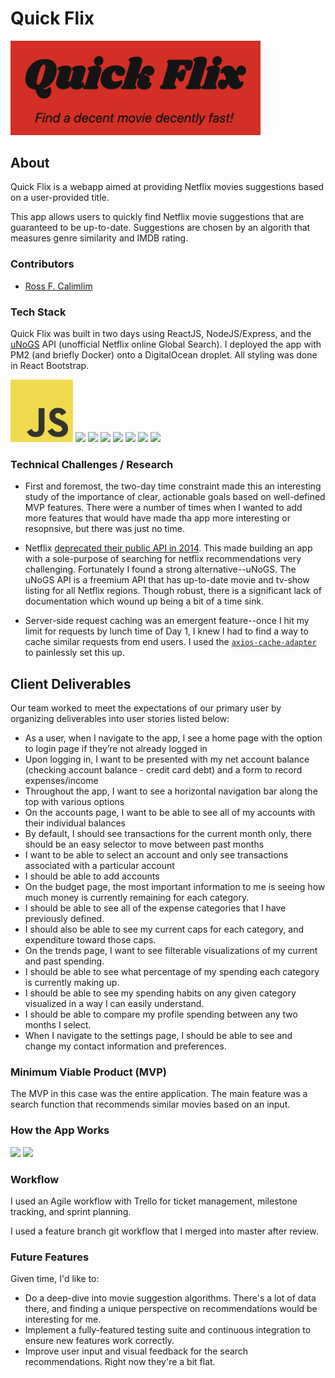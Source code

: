 # Quick Flix
<img src="./readme/quickflix-logo.png" width="400" />

## About

Quick Flix is a webapp aimed at providing Netflix movies suggestions based on a user-provided title.

This app allows users to quickly find Netflix movie suggestions that are guaranteed to be up-to-date. Suggestions are chosen by an algorith that measures genre similarity and IMDB rating.

### Contributors
- [Ross F. Calimlim](https://github.com/rcalimlim)

### Tech Stack
Quick Flix was built in two days using ReactJS, NodeJS/Express, and the [uNoGS](https://rapidapi.com/unogs/api/unogs) API (unofficial Netflix online Global Search). I deployed the app with PM2 (and briefly Docker) onto a DigitalOcean droplet. All styling was done in React Bootstrap.

<img src="https://raw.githubusercontent.com/voodootikigod/logo.js/master/js.png" width="100">
<img src="https://icons-for-free.com/iconfiles/png/512/design+development+facebook+framework+mobile+react+icon-1320165723839064798.png" width="110" />
<img src="https://crowdcast-prod.imgix.net/-KHhIzuATU2K4OVPd2sP/event-cover-5388?w=800" width="100" />
<img src="https://lh5.googleusercontent.com/rdAoVdYKOCnmtev6t7DJrEY7mG4iYsRPqeTH0Z-OrlsVmiea3q5SMtOGNSa7HzJcyxcIcelTacG5gPNgyBoIviiNcLbohQAicvpldcfM32Klb_ewouDRd67OtYhUAU1CEZB4rBqB" width="130" />
<img src="https://lh6.googleusercontent.com/tKlT8lGB2bTDqSilr_a2y8vaO-QBUdcUIYASnslf-RAKTxUEiEBq-_gTVBP0irIP1ZWNuSvp1fouOJrQBXUr0joVmBZzNyOec4jBpOyVogPZMOYhPH6YQwYOiLdZnfuaDnFel9rn" width="150" />
<img src="https://developers.redhat.com/blog/wp-content/uploads/2015/01/docker-whale-home-logo.png" width="150" />
<img src="https://raw.githubusercontent.com/unitech/pm2/master/pres/pm2.20d3ef.png" width="190" />
<img src="https://freeicons.io/laravel/public/uploads/icons/png/20221539571536233212-512.png" width="120" />

### Technical Challenges / Research

- First and foremost, the two-day time constraint made this an interesting study of the importance of clear, actionable goals based on well-defined MVP features. There were a number of times when I wanted to add more features that would have made tha app more interesting or resopnsive, but there was just no time.

- Netflix [deprecated their public API in 2014](https://techcrunch.com/2014/11/16/netflix-api/). This made building an app with a sole-purpose of searching for netflix recommendations very challenging. Fortunately I found a strong alternative--uNoGS. The uNoGS API is a freemium API that has up-to-date movie and tv-show listing for all Netflix regions. Though robust, there is a significant lack of documentation which wound up being a bit of a time sink.

- Server-side request caching was an emergent feature--once I hit my limit for requests by lunch time of Day 1, I knew I had to find a way to cache similar requests from end users. I used the [`axios-cache-adapter`](https://www.npmjs.com/package/axios-cache-adapter) to painlessly set this up.


## Client Deliverables

Our team worked to meet the expectations of our primary user by organizing deliverables into user stories listed below:

- As a user, when I navigate to the app, I see a home page with the option to login page if they’re not already logged in
- Upon logging in, I want to be presented with my net account balance (checking account balance - credit card debt) and a form to record expenses/income
- Throughout the app, I want to see a horizontal navigation bar along the top with various options
- On the accounts page, I want to be able to see all of my accounts with their individual balances
- By default, I should see transactions for the current month only, there should be an easy selector to move between past months
- I want to be able to select an account and only see transactions associated with a particular account
- I should be able to add accounts
- On the budget page, the most important information to me is seeing how much money is currently remaining for each category.
- I should be able to see all of the expense categories that I have previously defined.
- I should also be able to see my current caps for each category, and expenditure toward those caps.
- On the trends page, I want to see filterable visualizations of my current and past spending.
- I should be able to see what percentage of my spending each category is currently making up.
- I should be able to see my spending habits on any given category visualized in a way I can easily understand.
- I should be able to compare my profile spending between any two months I select.
- When I navigate to the settings page, I should be able to see and change my contact information and preferences.

### Minimum Viable Product (MVP)

The MVP in this case was the entire application. The main feature was a search function that recommends similar movies based on an input.

### How the App Works
<img src="./readme/quickflix-search.gif" width="300" />
<img src="./readme/quickflix-movie-search.gif" width="200" />

### Workflow

I used an Agile workflow with Trello for ticket management, milestone tracking, and sprint planning.

I used a feature branch git workflow that I merged into master after review.

### Future Features

Given time, I'd like to:

- Do a deep-dive into movie suggestion algorithms. There's a lot of data there, and finding a unique perspective on recommendations would be interesting for me.
- Implement a fully-featured testing suite and continuous integration to ensure new features work correctly.
- Improve user input and visual feedback for the search recommendations. Right now they're a bit flat.

